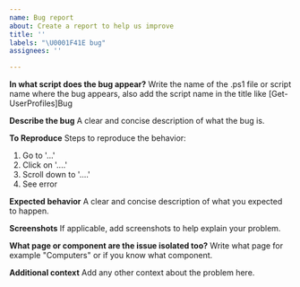 ```yaml
---
name: Bug report
about: Create a report to help us improve
title: ''
labels: "\U0001F41E bug"
assignees: ''

---
```


**In what script does the bug appear?**
Write the name of the .ps1 file or script name where the bug appears, also add the script name in the title like [Get-UserProfiles]Bug

**Describe the bug**
A clear and concise description of what the bug is.

**To Reproduce**
Steps to reproduce the behavior:
1. Go to '...'
2. Click on '....'
3. Scroll down to '....'
4. See error

**Expected behavior**
A clear and concise description of what you expected to happen.

**Screenshots**
If applicable, add screenshots to help explain your problem.

**What page or component are the issue isolated too?**
Write what page for example "Computers" or if you know what component.

**Additional context**
Add any other context about the problem here.

